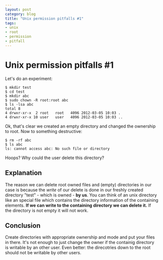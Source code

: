 ```yaml
---
layout: post
category: blog
title: "Unix permission pitfalls #1"
tags:
- unix
- root
- permission
- pitfall
---
```


# Unix permission pitfalls #1
Let's do an experiment:

    $ mkdir test
    $ cd test
    $ mkdir abc
    $ sudo chown -R root:root abc
    $ ls -lsa abc
    total 8
    4 drwxr-xr-x  2 root   root   4096 2012-03-05 10:03 .
    4 drwxr-xr-x 10 user   user   4096 2012-03-05 10:03 ..

Ok, that's clear we created an empty directory and changed the 
ownership to root. Now to something destructive:

    $ rm -rf abc
    $ ls abc
    ls: cannot access abc: No such file or directory

Hoops? Why could the user delete this directory?

## Explanation

The reason we can delete root owned files and (empty) directories
in our case is because the _write_ of our delete is done in our
freshly created directory "test" - which is owned - **by us**. You can
think of an unix directory like an special file which contains the
directory information of the containing elements. **If we can write
to the containing directory we can delete it.** If the directory is
not empty it will not work.

## Conclusion

Create directories with appropriate ownership and mode and put your
files in there. It's not enough to just change the owner if the
containig directory is writable by an other user.
Even better: the direcotries down to the root should not be
writable by other users.
